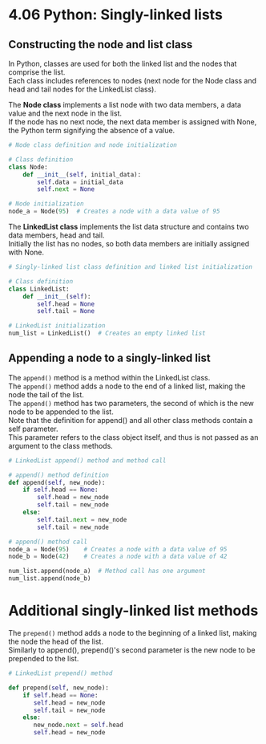 # 4.06 Python: Singly-linked lists

## Constructing the node and list class
In Python, classes are used for both the linked list and the nodes that comprise the list.   
Each class includes references to nodes (next node for the Node class and head and tail nodes for the LinkedList class).   

The **Node class** implements a list node with two data members, a data value and the next node in the list.   
If the node has no next node, the next data member is assigned with None, the Python term signifying the absence of a value.   

```python
# Node class definition and node initialization

# Class definition
class Node:
    def __init__(self, initial_data):
        self.data = initial_data
        self.next = None

# Node initialization
node_a = Node(95)  # Creates a node with a data value of 95
```

The **LinkedList class** implements the list data structure and contains two data members, head and tail.    
Initially the list has no nodes, so both data members are initially assigned with None.   

```python
# Singly-linked list class definition and linked list initialization

# Class definition
class LinkedList:
    def __init__(self):
        self.head = None
        self.tail = None

# LinkedList initialization
num_list = LinkedList()  # Creates an empty linked list
```

## Appending a node to a singly-linked list
The ``append()`` method is a method within the LinkedList class.   
The ``append()`` method adds a node to the end of a linked list, making the node the tail of the list.   
The ``append()`` method has two parameters, the second of which is the new node to be appended to the list.   
Note that the definition for append() and all other class methods contain a self parameter.   
This parameter refers to the class object itself, and thus is not passed as an argument to the class methods.   

```python
# LinkedList append() method and method call

# append() method definition
def append(self, new_node):
    if self.head == None:
        self.head = new_node
        self.tail = new_node
    else:
        self.tail.next = new_node
        self.tail = new_node

# append() method call
node_a = Node(95)    # Creates a node with a data value of 95
node_b = Node(42)    # Creates a node with a data value of 42

num_list.append(node_a)  # Method call has one argument
num_list.append(node_b)
```

# Additional singly-linked list methods
The ``prepend()`` method adds a node to the beginning of a linked list, making the node the head of the list.   
Similarly to append(), prepend()'s second parameter is the new node to be prepended to the list.   

```python
# LinkedList prepend() method

def prepend(self, new_node):
    if self.head == None:
       self.head = new_node
       self.tail = new_node
    else:
       new_node.next = self.head
       self.head = new_node
```

